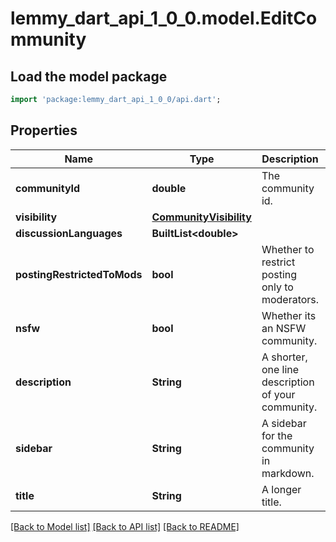 # lemmy_dart_api_1_0_0.model.EditCommunity

## Load the model package
```dart
import 'package:lemmy_dart_api_1_0_0/api.dart';
```

## Properties
Name | Type | Description | Notes
------------ | ------------- | ------------- | -------------
**communityId** | **double** | The community id. | 
**visibility** | [**CommunityVisibility**](CommunityVisibility.md) |  | [optional] 
**discussionLanguages** | **BuiltList&lt;double&gt;** |  | [optional] 
**postingRestrictedToMods** | **bool** | Whether to restrict posting only to moderators. | [optional] 
**nsfw** | **bool** | Whether its an NSFW community. | [optional] 
**description** | **String** | A shorter, one line description of your community. | [optional] 
**sidebar** | **String** | A sidebar for the community in markdown. | [optional] 
**title** | **String** | A longer title. | [optional] 

[[Back to Model list]](../README.md#documentation-for-models) [[Back to API list]](../README.md#documentation-for-api-endpoints) [[Back to README]](../README.md)


